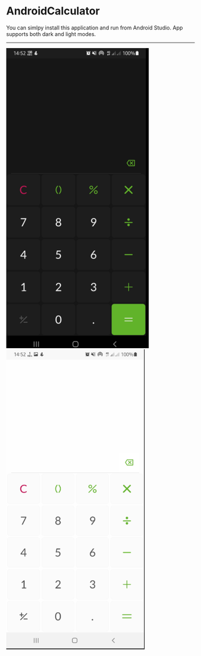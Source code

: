 # AndroidCalculator
You can simlpy install this application and run from Android Studio. App supports both dark and light modes.
<hr>
<div >
  <img src="/ss.png" height="800px"></img>
  <img src="/ss3.png" height="800px"></img>
</div>
